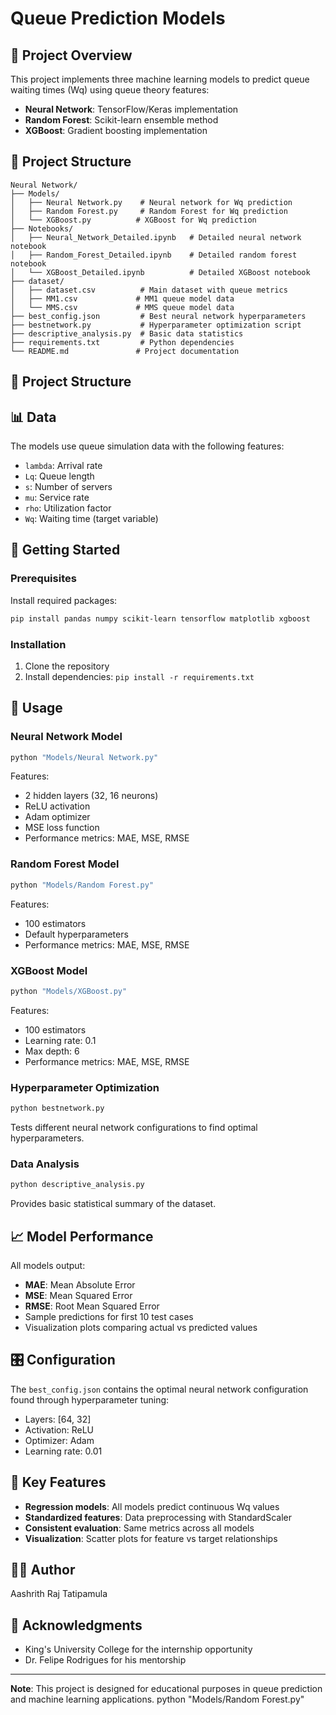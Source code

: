 # Queue Prediction Models

## 🎯 Project Overview

This project implements three machine learning models to predict queue waiting times (Wq) using queue theory features:

- **Neural Network**: TensorFlow/Keras implementation
- **Random Forest**: Scikit-learn ensemble method
- **XGBoost**: Gradient boosting implementation

## 📁 Project Structure

```
Neural Network/
├── Models/
│   ├── Neural Network.py    # Neural network for Wq prediction
│   ├── Random Forest.py     # Random Forest for Wq prediction
│   └── XGBoost.py          # XGBoost for Wq prediction
├── Notebooks/
│   ├── Neural_Network_Detailed.ipynb   # Detailed neural network notebook
│   ├── Random_Forest_Detailed.ipynb    # Detailed random forest notebook
│   └── XGBoost_Detailed.ipynb          # Detailed XGBoost notebook
├── dataset/
│   ├── dataset.csv          # Main dataset with queue metrics
│   ├── MM1.csv             # MM1 queue model data
│   └── MMS.csv             # MMS queue model data
├── best_config.json         # Best neural network hyperparameters
├── bestnetwork.py           # Hyperparameter optimization script
├── descriptive_analysis.py  # Basic data statistics
├── requirements.txt         # Python dependencies
└── README.md               # Project documentation
```
## 📁 Project Structure


## 📊 Data

The models use queue simulation data with the following features:
- `lambda`: Arrival rate
- `Lq`: Queue length
- `s`: Number of servers
- `mu`: Service rate
- `rho`: Utilization factor
- `Wq`: Waiting time (target variable)

## 🚀 Getting Started

### Prerequisites

Install required packages:

```bash
pip install pandas numpy scikit-learn tensorflow matplotlib xgboost
```

### Installation

1. Clone the repository
2. Install dependencies: `pip install -r requirements.txt`

## 🔧 Usage

### Neural Network Model

```bash
python "Models/Neural Network.py"
```

Features:
- 2 hidden layers (32, 16 neurons)
- ReLU activation
- Adam optimizer
- MSE loss function
- Performance metrics: MAE, MSE, RMSE

### Random Forest Model

```bash
python "Models/Random Forest.py"
```

Features:
- 100 estimators
- Default hyperparameters
- Performance metrics: MAE, MSE, RMSE

### XGBoost Model

```bash
python "Models/XGBoost.py"
```

Features:
- 100 estimators
- Learning rate: 0.1
- Max depth: 6
- Performance metrics: MAE, MSE, RMSE

### Hyperparameter Optimization

```bash
python bestnetwork.py
```

Tests different neural network configurations to find optimal hyperparameters.

### Data Analysis

```bash
python descriptive_analysis.py
```

Provides basic statistical summary of the dataset.

## 📈 Model Performance

All models output:

- **MAE**: Mean Absolute Error
- **MSE**: Mean Squared Error
- **RMSE**: Root Mean Squared Error
- Sample predictions for first 10 test cases
- Visualization plots comparing actual vs predicted values

## 🎛️ Configuration

The `best_config.json` contains the optimal neural network configuration found through hyperparameter tuning:

- Layers: [64, 32]
- Activation: ReLU
- Optimizer: Adam
- Learning rate: 0.01

## 📝 Key Features

- **Regression models**: All models predict continuous Wq values
- **Standardized features**: Data preprocessing with StandardScaler
- **Consistent evaluation**: Same metrics across all models
- **Visualization**: Scatter plots for feature vs target relationships

## 👨‍💻 Author

Aashrith Raj Tatipamula

## 🙏 Acknowledgments

- King's University College for the internship opportunity
- Dr. Felipe Rodrigues for his mentorship

---

**Note**: This project is designed for educational purposes in queue prediction and machine learning applications.
python "Models/Random Forest.py"
